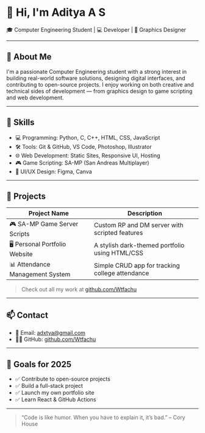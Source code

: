 # 👋 Hi, I'm Aditya A S

🎓 Computer Engineering Student | 💻 Developer | 🎨 Graphics Designer

---

## 🧠 About Me

I'm a passionate Computer Engineering student with a strong interest in building real-world software solutions, designing digital interfaces, and contributing to open-source projects. I enjoy working on both creative and technical sides of development — from graphics design to game scripting and web development.

---

## 🔧 Skills

- 💻 Programming: Python, C, C++, HTML, CSS, JavaScript
- 🛠️ Tools: Git & GitHub, VS Code, Photoshop, Illustrator
- 🌐 Web Development: Static Sites, Responsive UI, Hosting
- 🎮 Game Scripting: SA-MP (San Andreas Multiplayer)
- 📱 UI/UX Design: Figma, Canva

---

## 🚀 Projects

| Project Name                     | Description                                      |
|----------------------------------|--------------------------------------------------|
| 🎮 SA-MP Game Server Scripts     | Custom RP and DM server with scripted features  |
| 🖥️ Personal Portfolio Website     | A stylish dark-themed portfolio using HTML/CSS  |
| 📊 Attendance Management System | Simple CRUD app for tracking college attendance |

> Check out all my work at [github.com/Wtfachu](https://github.com/Wtfachu)

---

## 📫 Contact

- 📧 Email: [adxtya@gmail.com](mailto:adxtya@gmail.com)
- 🧑‍💻 GitHub: [github.com/Wtfachu](https://github.com/Wtfachu)

---

## 🌟 Goals for 2025

- ✅ Contribute to open-source projects
- ✅ Build a full-stack project
- ✅ Launch my own portfolio site
- ✅ Learn React & GitHub Actions

---

> “Code is like humor. When you have to explain it, it’s bad.” – Cory House
